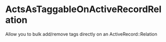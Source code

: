 ActsAsTaggableOnActiveRecordRelation
====================================

Allow you to bulk add/remove tags directly on an ActiveRecord::Relation